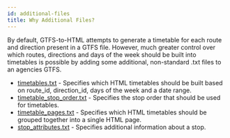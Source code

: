 ```yaml
---
id: additional-files
title: Why Additional Files?
---
```


By default, GTFS-to-HTML attempts to generate a timetable for each  route and direction present in a GTFS file. However, much greater control over which routes, directions and days of the week should be built into timetables is possible by adding some additional, non-standard .txt files to an agencies GTFS.

* [timetables.txt](/docs/timetables) - Specifies which HTML timetables should be built based on route_id, direction_id, days of the week and a date range.
* [timetable_stop_order.txt](/docs/timetable-stop-order) - Specifies the stop order that should be used for timetables.
* [timetable_pages.txt](/docs/timetable-pages) - Specifies which HTML timetables should be grouped together into a single HTML page.
* [stop_attributes.txt](/docs/stop-attributes) - Specifies additional information about a stop.
